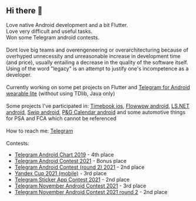 ## Hi there 👋

Love native Android development and a bit Flutter. </br>
Love very difficult and useful tasks. </br>
Won some Telegram android contests. </br> </br>
Dont love big teams and overengeneering or overarchitecturing because of overhyped unnecessity and unreasonable increase in development time (and price), usually entailing a decrease in the quality of the software itself. Using of the word "legacy" is an attempt to justify one's incompetence as a developer. </br> </br>
Currently working on some pet projects on Flutter and [Telegram for Android wearable lite](https://t.me/+V3MQjx9dfCEwMjJi) (without using TDlib, Java only) </br> </br>
Some projects I've participated in: 
  [Timebook ios](https://apps.apple.com/ru/app/timebook/id1561578302), [Flowwow android](https://play.google.com/store/apps/details?id=com.flowwow), [LS.NET android](https://play.google.com/store/apps/details?id=com.lsboutqiue.app), [Swip android](https://play.google.com/store/apps/details?id=com.it.swip), [P&G Calendar android](https://play.google.com/store/apps/details?id=com.pg.periodcalendar_40817_1617_cmg_0076) and some automotive things for PSA and FCA which cannot be referenced </br> </br>
How to reach me: [Telegram](https://t.me/opiumfive) </br> </br>
Contests:
* [Telegram Android Chart 2019](https://contest.com/chart-android) - 4th place
* [Telegram Android Contest 2021](https://contest.com/android2021-r1) - Bonus place
* [Telegram Android Contest (round 2) 2021](https://contest.com/android2021-r2) - 2nd place
* [Yandex Cup 2021 (mobile)](https://yandex.ru/cup) - 3rd place
* [Telegram Sticker App Contest 2021](https://contest.com/sticker-app) - 2nd place
* [Telegram November Android Contest 2021](https://contest.com/android-nov2021) - 3rd place
* [Telegram November Android Contest 2021 round 2](https://contest.com/android-nov2021-r2) - 2nd place
